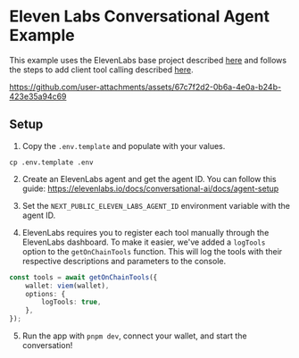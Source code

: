 # Eleven Labs Conversational Agent Example

This example uses the ElevenLabs base project described [here](https://elevenlabs.io/docs/conversational-ai/guides/conversational-ai-guide-nextjs) and follows the steps to add client tool calling described [here](https://elevenlabs.io/docs/conversational-ai/customization/client-tools).

https://github.com/user-attachments/assets/67c7f2d2-0b6a-4e0a-b24b-423e35a94c69

## Setup

1. Copy the `.env.template` and populate with your values.

```
cp .env.template .env
```

2. Create an ElevenLabs agent and get the agent ID. You can follow this guide: https://elevenlabs.io/docs/conversational-ai/docs/agent-setup

3. Set the `NEXT_PUBLIC_ELEVEN_LABS_AGENT_ID` environment variable with the agent ID.

4. ElevenLabs requires you to register each tool manually through the ElevenLabs dashboard. To make it easier, we've added a `logTools` option to the `getOnChainTools` function. This will log the tools with their respective descriptions and parameters to the console.

```typescript
const tools = await getOnChainTools({
    wallet: viem(wallet),
    options: {
        logTools: true,
    },
});
```

5. Run the app with `pnpm dev`, connect your wallet, and start the conversation!
